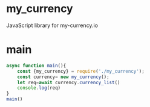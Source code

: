 # my_currency
JavaScript library for my-currency.io
# main
```js
async function main(){
    const {my_currency} = require('./my_currency');
    const currency= new my_currency();
    let req=await currency.currency_list()
    console.log(req)
}
main()
```
